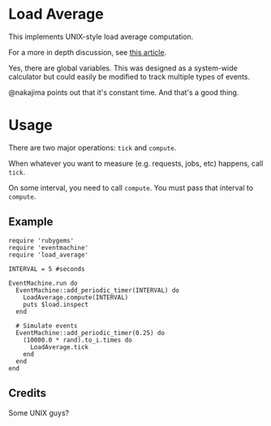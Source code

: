# Load Average

This implements UNIX-style load average computation.

For a more in depth discussion, see [this article](http://www.linuxjournal.com/article/9001?page=0,1).

Yes, there are global variables. This was designed as a system-wide calculator
but could easily be modified to track multiple types of events.

@nakajima points out that it's constant time. And that's a good thing.

# Usage

There are two major operations: `tick` and `compute`.

When whatever you want to measure (e.g. requests, jobs, etc) happens, call 
`tick`.

On some interval, you need to call `compute`. You must pass that interval to 
`compute`.

## Example

    require 'rubygems'
    require 'eventmachine'
    require 'load_average'

    INTERVAL = 5 #seconds
    
    EventMachine.run do
      EventMachine::add_periodic_timer(INTERVAL) do
        LoadAverage.compute(INTERVAL)
        puts $load.inspect
      end
    
      # Simulate events
      EventMachine::add_periodic_timer(0.25) do
        (10000.0 * rand).to_i.times do
          LoadAverage.tick
        end
      end
    end

## Credits

Some UNIX guys?
